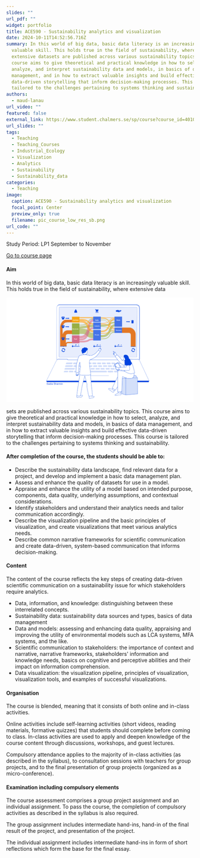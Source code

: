 ```yaml
---
slides: ""
url_pdf: ""
widget: portfolio
title: ACE590 - Sustainability analytics and visualization
date: 2024-10-11T14:52:56.716Z
summary: In this world of big data, basic data literacy is an increasingly
  valuable skill. This holds true in the field of sustainability, where
  extensive datasets are published across various sustainability topics. This
  course aims to give theoretical and practical knowledge in how to select,
  analyze, and interpret sustainability data and models, in basics of data
  management, and in how to extract valuable insights and build effective
  data-driven storytelling that inform decision-making processes. This course is
  tailored to the challenges pertaining to systems thinking and sustainability.
authors:
  - maud-lanau
url_video: ""
featured: false
external_link: https://www.student.chalmers.se/sp/course?course_id=40103
url_slides: ""
tags:
  - Teaching
  - Teaching_Courses
  - Industrial_Ecology
  - Visualization
  - Analytics
  - Sustainability
  - Sustainability_data
categories:
  - Teaching
image:
  caption: ACE590 - Sustainability analytics and visualization
  focal_point: Center
  preview_only: true
  filename: pic_course_low_res_sb.png
url_code: ""
---
```

S﻿tudy Period: LP1 September to November

[G﻿o to course page](https://www.student.chalmers.se/sp/course?course_id=40103)

#### Aim

In this world of big data, basic data literacy is an increasingly valuable skill. This holds true in the field of sustainability, where extensive data

![](pic_course_low_res_sb.png)

sets are published across various sustainability topics. This course aims to give theoretical and practical knowledge in how to select, analyze, and interpret sustainability data and models, in basics of data management, and in how to extract valuable insights and build effective data-driven storytelling that inform decision-making processes. This course is tailored to the challenges pertaining to systems thinking and sustainability.

#### After completion of the course, the students should be able to:

* Describe the sustainability data landscape, find relevant data for a project, and develop and implement a basic data management plan.
* Assess and enhance the quality of datasets for use in a model.
* Appraise and enhance the utility of a model based on intended purpose, components, data quality, underlying assumptions, and contextual considerations.
* Identify stakeholders and understand their analytics needs and tailor communication accordingly.
* Describe the visualization pipeline and the basic principles of visualization, and create visualizations that meet various analytics needs.
* Describe common narrative frameworks for scientific communication and create data-driven, system-based communication that informs decision-making.

#### Content

The content of the course reflects the key steps of creating data-driven scientific communication on a sustainability issue for which stakeholders require analytics.

* Data, information, and knowledge: distinguishing between these interrelated concepts. 
* Sustainability data: sustainability data sources and types, basics of data management 
* Data and models: assessing and enhancing data quality, appraising and improving the utility of environmental models such as LCA systems, MFA systems, and the like.
* Scientific communication to stakeholders: the importance of context and narrative, narrative frameworks, stakeholders' information and knowledge needs, basics on cognitive and perceptive abilities and their impact on information comprehension.
* Data visualization: the visualization pipeline, principles of visualization, visualization tools, and examples of successful visualizations.

#### Organisation

The course is blended, meaning that it consists of both online and in-class activities. 

Online activities include self-learning activities (short videos, reading materials, formative quizzes) that students should complete before coming to class. In-class activities are used to apply and deepen knowledge of the course content through discussions, workshops, and guest lectures.

Compulsory attendance applies to the majority of in-class activities (as described in the syllabus), to consultation sessions with teachers for group projects, and to the final presentation of group projects (organized as a micro-conference).

#### Examination including compulsory elements

The course assessment comprises a group project assignment and an individual assignment. To pass the course, the completion of compulsory activities as described in the syllabus is also required.

The group assignment includes intermediate hand-ins, hand-in of the final result of the project, and presentation of the project.

The individual assignment includes intermediate hand-ins in form of short reflections which form the base for the final essay.